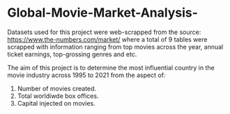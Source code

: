 # Global-Movie-Market-Analysis-


Datasets used for this project were web-scrapped from the source: https://www.the-numbers.com/market/ where a total of 9 tables were scrapped with information ranging from top movies across the year, annual ticket earnings, top-grossing genres and etc.

The aim of this project is to determine the most influential country in the movie industry across 1995 to 2021 from the aspect of:

1. Number of movies created.
2. Total worldiwde box offices.
3. Capital injected on movies.

